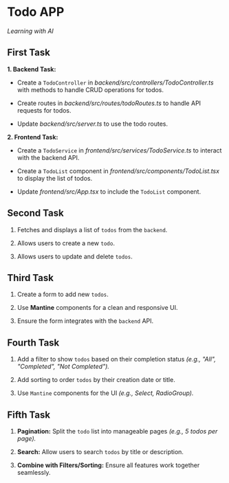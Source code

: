 # Todo APP

_Learning with AI_

## First Task

**1. Backend Task:**

- Create a `TodoController` in _backend/src/controllers/TodoController.ts_ with methods to handle CRUD operations for todos.

- Create routes in _backend/src/routes/todoRoutes.ts_ to handle API requests for todos.

- Update _backend/src/server.ts_ to use the todo routes.

**2. Frontend Task:**

- Create a `TodoService` in _frontend/src/services/TodoService.ts_ to interact with the backend API.

- Create a `TodoList` component in _frontend/src/components/TodoList.tsx_ to display the list of todos.

- Update _frontend/src/App.tsx_ to include the `TodoList` component.

## Second Task

1. Fetches and displays a list of `todos` from the `backend`.

2. Allows users to create a new `todo`.

3. Allows users to update and delete `todos`.

## Third Task

1. Create a form to add new `todos`.

2. Use **Mantine** components for a clean and responsive UI.

3. Ensure the form integrates with the `backend` API.

## Fourth Task

1. Add a filter to show `todos` based on their completion status _(e.g., "All", "Completed", "Not Completed")._

2. Add sorting to order `todos` by their creation date or title.

3. Use `Mantine` components for the UI _(e.g., Select, RadioGroup)._

## Fifth Task

1. **Pagination:** Split the `todo` list into manageable pages _(e.g., 5 todos per page)._

2. **Search:** Allow users to search `todos` by title or description.

3. **Combine with Filters/Sorting:** Ensure all features work together seamlessly.
